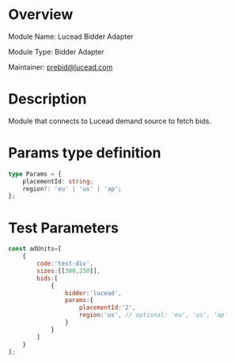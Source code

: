 # Overview

Module Name: Lucead Bidder Adapter

Module Type: Bidder Adapter

Maintainer: prebid@lucead.com

# Description

Module that connects to Lucead demand source to fetch bids.

# Params type definition

```typescript
type Params = {
    placementId: string;
    region?: 'eu' | 'us' | 'ap';
};
```

# Test Parameters

```javascript
const adUnits=[
	{
		code:'test-div',
		sizes:[[300,250]],
		bids:[
			{
				bidder:'lucead',
				params:{
					placementId:'2',
					region:'us', // optional: 'eu', 'us', 'ap'
				}
			}
		]
	}
];
```
